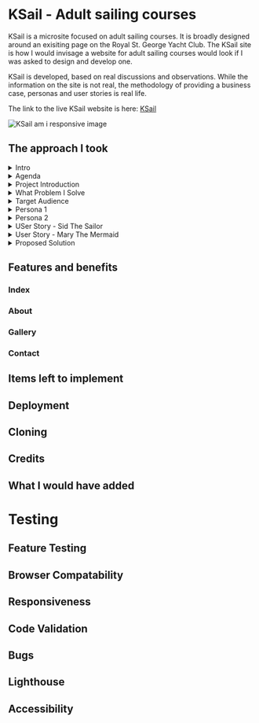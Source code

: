 # KSail - Adult sailing courses

KSail is a microsite focused on adult sailing courses.
It is broadly designed around an exisiting page on the Royal St. George Yacht Club.
The KSail site is how I would invisage a website for adult sailing courses would look if I was asked to design and develop one.

KSail is developed, based on real discussions and observations.
While the information on the site is not real, the methodology of providing a business case, personas and user stories is real life.

The link to the live KSail website is here: [KSail](https://doyle-kfd.github.io/KSail/)

![KSail am i responsive image](../KSail/assets/docs/am-i-responsive.png)

## The approach I took

<details>
<summary>Intro</summary>

![PP1 Intro](../KSail/assets/docs/pp1-intro.png)

</details>
<details>
<summary>Agenda</summary>

![Agenda for kickoff](../KSail/assets/docs/pp1-agenda.png)

</details>
<details>
<summary>Project Introduction</summary>

![General Introduction](../KSail/assets/docs/pp1-general-introduction.png)

</details>
<details>
<summary>What Problem I Solve</summary>

![Problem I Solve](../KSail/assets/docs/pp1-the-problem.png)

</details>
<details>
<summary>Target Audience</summary>

![Our Target Audience](../KSail/assets/docs/pp1-the-problem.png)



</details>
<details>
<summary>Persona 1</summary>

![Our Target Persona 1](../KSail/assets/docs/pp1-persona-1.png)

</details>
<details>
<summary>Persona 2</summary>

![Our Target Persona 2](../KSail/assets/docs/pp1-persona-2.png)

</details>
<details>
<summary>USer Story - Sid The Sailor</summary>

![User Story - Sid THe Sailor](../KSail/assets/docs/pp1-user-story-sid-the-sailor.png)

</details>
<details>
<summary>User Story - Mary The Mermaid</summary>

![User Story - Mary The Mermaid](../KSail/assets/docs/pp1-user-story-mary-the-mermaid.png)

</details>

<details>
<summary>Proposed Solution</summary>

![Proposed Solution](../KSail/assets/docs/pp1-proposed-solution.png)
![My proposed solution](../KSail/assets/docs/pp1-my-solutuion.png)

</details>

## Features and benefits

### Index

### About

### Gallery

### Contact


## Items left to implement


## Deployment


## Cloning

## Credits

## What I would have added

# Testing

## Feature Testing

## Browser Compatability

## Responsiveness

## Code Validation


## Bugs


## Lighthouse


## Accessibility
